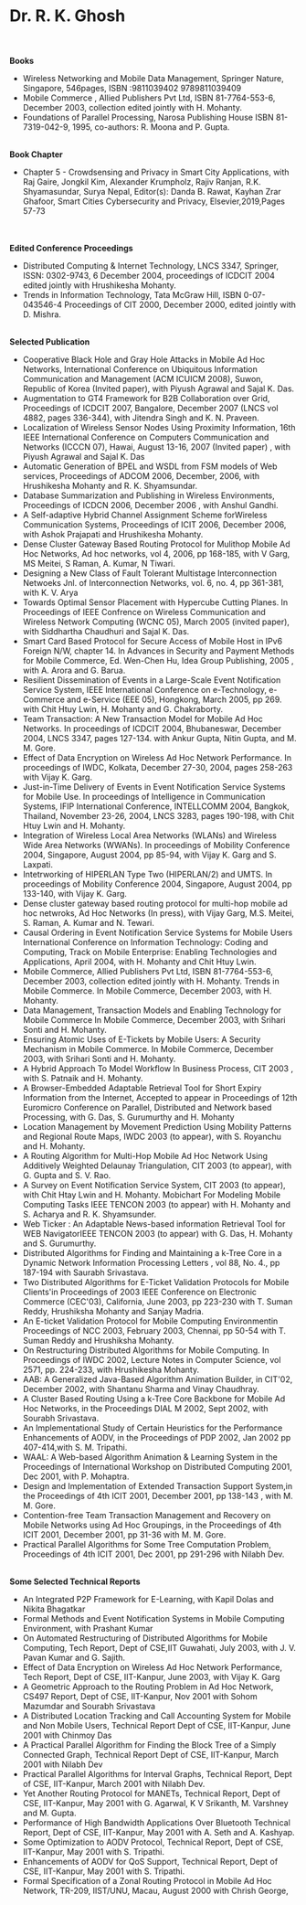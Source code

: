 # Dr. R. K. Ghosh
<br>
<br>
<b>Books</b>
<br>
<ul>
  <li>
<href="https://www.springer.com/gp/book/9789811039409">Wireless Networking and Mobile Data Management, Springer Nature, Singapore, 546pages, ISBN :9811039402 9789811039409</href>
    
<li>Mobile Commerce , Allied Publishers Pvt Ltd, ISBN 81-7764-553-6, December 2003, collection edited jointly with H. Mohanty.</li>

<li><href="https://www.amazon.com/Foundations-Parallel-Processing-R-K-Ghosh/dp/8173190321">Foundations of Parallel Processing, Narosa Publishing House ISBN 81-7319-042-9, 1995, co-authors: R. Moona and P. Gupta.</href></li>
    </ul>
<br>
<b>Book Chapter</b>
<ul>
  <li> <href="https://doi.org/10.1016/B978-0-12-815032-0.00005-6"> Chapter 5 - Crowdsensing and Privacy in Smart City Applications, with Raj Gaire, Jongkil Kim, Alexander Krumpholz, Rajiv Ranjan, R.K. Shyamasundar, Surya Nepal,
Editor(s): Danda B. Rawat, Kayhan Zrar Ghafoor,
Smart Cities Cybersecurity and Privacy,
Elsevier,2019,Pages 57-73</href></li>
  </ul>
  
<br>
<br>
<b>Edited Conference Proceedings</b>
<br>
<ul>
<li><href="https://link.springer.com/conference/icdcit_">
Distributed Computing & Internet Technology, LNCS 3347, Springer, ISSN: 0302-9743, 6 December 2004, proceedings of ICDCIT 2004 edited jointly with Hrushikesha Mohanty.</href></li>
  
<li>Trends in Information Technology, Tata McGraw Hill, ISBN 0-07-043546-4 Proceedings of CIT 2000, December 2000, edited jointly with D. Mishra.</li>

</ul>
  
<br>  
<b>Selected Publication </b>
<br>

<ul>
<li>Cooperative Black Hole and Gray Hole Attacks in Mobile Ad Hoc Networks, International Conference on Ubiquitous Information Communication and Management (ACM ICUICM 2008), Suwon, Republic of Korea (Invited paper), with Piyush Agrawal and Sajal K. Das.</li>
<li>Augmentation to GT4 Framework for B2B Collaboration over Grid, Proceedings of ICDCIT 2007, Bangalore, December 2007 (LNCS vol 4882, pages 336-344), with Jitendra Singh and K. N. Praveen.</li>
<li>Localization of Wireless Sensor Nodes Using Proximity Information, 16th IEEE International Conference on Computers Communication and Networks (ICCCN 07), Hawai, August 13-16, 2007 (Invited paper) , with Piyush Agrawal and Sajal K. Das</li>
<li>Automatic Generation of BPEL and WSDL from FSM models of Web services, Proceedings of ADCOM 2006, December, 2006, with Hrushikesha Mohanty and R. K. Shyamsundar.</li>
<li>Database Summarization and Publishing in Wireless Environments, Proceedings of ICDCN 2006, December 2006 , with Anshul Gandhi.
<li>A Self-adaptive Hybrid Channel Assignment Scheme forWireless Communication Systems, Proceedings of ICIT 2006, December 2006, with Ashok Prajapati and Hrushikesha Mohanty.</li>
<li>Dense Cluster Gateway Based Routing Protocol for Mulithop Mobile Ad Hoc Networks, Ad hoc networks, vol 4, 2006, pp 168-185, with V Garg, MS Meitei, S Raman, A. Kumar, N Tiwari.</li>
<li>Designing a New Class of Fault Tolerant Multistage Interconnection Netwoeks Jnl. of Interconnection Networks, vol. 6, no. 4, pp 361-381, with K. V. Arya</li>
<li>Towards Optimal Sensor Placement with Hypercube Cutting Planes. In Proceedings of IEEE Confrence on Wireless Communication and Wireless Network Computing (WCNC 05), March 2005 (invited paper), with Siddhartha Chaudhuri and Sajal K. Das.</li>
<li>Smart Card Based Protocol for Secure Access of Mobile Host in IPv6 Foreign N/W, chapter 14. In Advances in Security and Payment Methods for Mobile Commerce, Ed. Wen-Chen Hu, Idea Group Publishing, 2005 , with A. Arora and G. Barua.</li>
<li>Resilient Dissemination of Events in a Large-Scale Event Notification Service System, IEEE International Conference on e-Technology, e-Commerce and e-Service (EEE 05), Hongkong, March 2005, pp 269. with Chit Htuy Lwin, H. Mohanty and G. Chakraborty.</li>
<li>Team Transaction: A New Transaction Model for Mobile Ad Hoc Networks. In proceedings of ICDCIT 2004, Bhubaneswar, December 2004, LNCS 3347, pages 127-134. with Ankur Gupta, Nitin Gupta, and M. M. Gore.</li>
<li>Effect of Data Encryption on Wireless Ad Hoc Network Performance. In proceedings of IWDC, Kolkata, December 27-30, 2004, pages 258-263 with Vijay K. Garg.</li>
<li>Just-in-Time Delivery of Events in Event Notification Service Systems for Mobile Use. In proceedings of Intelligence in Communication Systems, IFIP International Conference, INTELLCOMM 2004, Bangkok, Thailand, November 23-26, 2004, LNCS 3283, pages 190-198, with Chit Htuy Lwin and H. Mohanty.</li>
<li>Integration of Wireless Local Area Networks (WLANs) and Wireless Wide Area Networks (WWANs). In proceedings of Mobility Conference 2004, Singapore, August 2004, pp 85-94, with Vijay K. Garg and S. Laxpati.</li>
<li>Intetrworking of HIPERLAN Type Two (HIPERLAN/2) and UMTS. In proceedings of Mobility Conference 2004, Singapore, August 2004, pp 133-140, with Vijay K. Garg.</li>
<li>Dense cluster gateway based routing protocol for multi-hop mobile ad hoc netwroks, Ad Hoc Networks (In press), with Vijay Garg, M.S. Meitei, S. Raman, A. Kumar and N. Tewari.</li>
<li>Causal Ordering in Event Notification Service Systems for Mobile Users International Conference on Information Technology: Coding and Computing, Track on Mobile Enterprise: Enabling Technologies and Applications, April 2004, with H. Mohanty and Chit Htuy Lwin.</li>
<li>Mobile Commerce, Allied Publishers Pvt Ltd, ISBN 81-7764-553-6, December 2003, collection edited jointly with H. Mohanty.
Trends in Mobile Commerce. In Mobile Commerce, December 2003, with H. Mohanty.</li>
<li>Data Management, Transaction Models and Enabling Technology for Mobile Commerce In Mobile Commerce, December 2003, with Srihari Sonti and H. Mohanty.</li>
<li>Ensuring Atomic Uses of E-Tickets by Mobile Users: A Security Mechanism in Mobile Commerce. In Mobile Commerce, December 2003, with Srihari Sonti and H. Mohanty.</li>
<li>A Hybrid Approach To Model Workflow In Business Process, CIT 2003 , with S. Patnaik and H. Mohanty.</li>
<li>A Browser-Embedded Adaptable Retrieval Tool for Short Expiry Information from the Internet, Accepted to appear in Proceedings of 12th Euromicro Conference on Parallel, Distributed and Network based Processing, with G. Das, S. Gurumurthy and H. Mohanty</li>
<li>Location Management by Movement Prediction Using Mobility Patterns and Regional Route Maps, IWDC 2003 (to appear), with S. Royanchu and H. Mohanty.</li>
<li>A Routing Algorithm for Multi-Hop Mobile Ad Hoc Network Using Additively Weighted Delaunay Triangulation, CIT 2003 (to appear), with G. Gupta and S. V. Rao.</li>
<li>A Survey on Event Notification Service System, CIT 2003 (to appear), with Chit Htay Lwin and H. Mohanty.
Mobichart For Modeling Mobile Computing Tasks IEEE TENCON 2003 (to appear) with H. Mohanty and S. Acharya and R. K. Shyamsunder.</li>
<li>Web Ticker : An Adaptable News-based information Retrieval Tool for WEB NavigatorIEEE TENCON 2003 (to appear) with G. Das, H. Mohanty and S. Gurumurthy.</li>
<li>Distributed Algorithms for Finding and Maintaining a k-Tree Core in a Dynamic Network Information Processing Letters , vol 88, No. 4., pp 187-194 with Saurabh Srivastava.</li>
<li>Two Distributed Algorithms for E-Ticket Validation Protocols for Mobile Clients'in Proceedings of 2003 IEEE Conference on Electronic Commerce (CEC'03), California, June 2003, pp 223-230 with T. Suman Reddy, Hrushiksha Mohanty and Sanjay Madria.</li>
<li>An E-ticket Validation Protocol for Mobile Computing Environmentin Proceedings of NCC 2003, February 2003, Chennai, pp 50-54 with T. Suman Reddy and Hrushiksha Mohanty.</li>
<li>On Restructuring Distributed Algorithms for Mobile Computing. In Proceedings of IWDC 2002, Lecture Notes in Computer Science, vol 2571, pp. 224-233, with Hrushikesha Mohanty.</li>
<li>AAB: A Generalized Java-Based Algorithm Animation Builder, in CIT'02, December 2002, with Shantanu Sharma and Vinay Chaudhray. </li>
<li>A Cluster Based Routing Using a k-Tree Core Backbone for Mobile Ad Hoc Networks, in the Proceedings DIAL M 2002, Sept 2002, with Sourabh Srivastava.</li>
<li>An Implementational Study of Certain Heuristics for the Performance Enhancements of AODV, in the Proceedings of PDP 2002, Jan 2002 pp 407-414,with S. M. Tripathi. </li>
<li>WAAL: A Web-based Algorithm Animation & Learning System in the Proceedings of International Workshop on Distributed Computing 2001, Dec 2001, with P. Mohaptra.</li>
<li>Design and Implementation of Extended Transaction Support System,in the Proceedings of 4th ICIT 2001, December 2001, pp 138-143 , with M. M. Gore.</li>
<li>Contention-free Team Transaction Management and Recovery on Mobile Networks using Ad Hoc Groupings, in the Proceedings of 4th ICIT 2001, December 2001, pp 31-36 with M. M. Gore. </li>
<li>Practical Parallel Algorithms for Some Tree Computation Problem, Proceedings of 4th ICIT 2001, Dec 2001, pp 291-296 with Nilabh Dev.</li>
  </ul>
  <br>
<b>Some Selected Technical Reports</b>
<br>
<ul>
 <li> <href="https://arxiv.org/abs/1903.05474">An Integrated P2P Framework for E-Learning, with Kapil Dolas and Nikita Bhagatkar</href></li>
  <li><href="https://arxiv.org/abs/1909.02599">Formal Methods and Event Notification Systems in Mobile Computing Environment, with Prashant Kumar</href> </li>
  <li>On Automated Restructuring of Distributed Algorithms for Mobile Computing, Tech Report, Dept of CSE,IIT Guwahati, July 2003, with J. V. Pavan Kumar and G. Sajith.</li>
    
<li>Effect of Data Encryption on Wireless Ad Hoc Network Performance, Tech Report, Dept of CSE, IIT-Kanpur, June 2003, with Vijay K. Garg</li>

<li>A Geometric Approach to the Routing Problem in Ad Hoc Network, CS497 Report, Dept of CSE, IIT-Kanpur, Nov 2001 with Sohom Mazumdar and Sourabh Srivastava</li>

<li>A Distributed Location Tracking and Call Accounting System for Mobile and Non Mobile Users, Technical Report Dept of CSE, IIT-Kanpur, June 2001 with Chinmoy Das</li>

<li>A Practical Parallel Algorithm for Finding the Block Tree of a Simply Connected Graph, Technical Report Dept of CSE, IIT-Kanpur, March 2001 with Nilabh Dev</li>

<li>Practical Parallel Algorithms for Interval Graphs, Technical Report, Dept of CSE, IIT-Kanpur, March 2001 with Nilabh Dev. </li>

<li>Yet Another Routing Protocol for MANETs, Technical Report, Dept of CSE, IIT-Kanpur, May 2001 with G. Agarwal, K V Srikanth, M. Varshney and M. Gupta. </li>

<li>Performance of High Bandwidth Applications Over Bluetooth Technical Report, Dept of CSE, IIT-Kanpur, May 2001 with A. Seth and A. Kashyap.</li>

<li>Some Optimization to AODV Protocol, Technical Report, Dept of CSE, IIT-Kanpur, May 2001 with S. Tripathi.</li>

<li>Enhancements of AODV for QoS Support, Technical Report, Dept of CSE, IIT-Kanpur, May 2001 with S. Tripathi. </li>

<li>Formal Specification of a Zonal Routing Protocol in Mobile Ad Hoc Network, TR-209, IIST/UNU, Macau, August 2000 with Chrish George,</li>
</ul>
